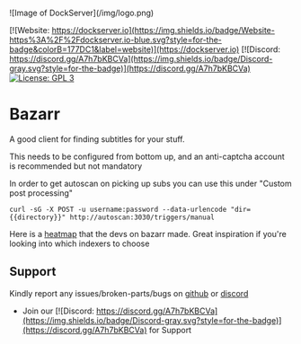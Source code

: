 <br />
![Image of DockServer](/img/logo.png)

[![Website: https://dockserver.io](https://img.shields.io/badge/Website-https%3A%2F%2Fdockserver.io-blue.svg?style=for-the-badge&colorB=177DC1&label=website)](https://dockserver.io)
[![Discord: https://discord.gg/A7h7bKBCVa](https://img.shields.io/badge/Discord-gray.svg?style=for-the-badge)](https://discord.gg/A7h7bKBCVa)
[![License: GPL 3](https://img.shields.io/badge/License-GPL%203-blue.svg?style=for-the-badge&colorB=177DC1&label=license)](LICENSE)

# Bazarr

A good client for finding subtitles for your stuff.

This needs to be configured from bottom up, and an anti-captcha account is recommended but not mandatory

In order to get autoscan on picking up subs you can use this under "Custom post processing"

`curl -sG -X POST -u username:password --data-urlencode "dir={{directory}}" http://autoscan:3030/triggers/manual`

Here is a [heatmap](https://wiki.bazarr.media/bazarr-stats/ "heatmap") that the devs on bazarr made. Great inspiration if you're looking into which indexers to choose

## Support

Kindly report any issues/broken-parts/bugs on [github](https://github.com/dockserver/dockserver/issues) or [discord](https://discord.gg/A7h7bKBCVa)

- Join our [![Discord: https://discord.gg/A7h7bKBCVa](https://img.shields.io/badge/Discord-gray.svg?style=for-the-badge)](https://discord.gg/A7h7bKBCVa) for Support
